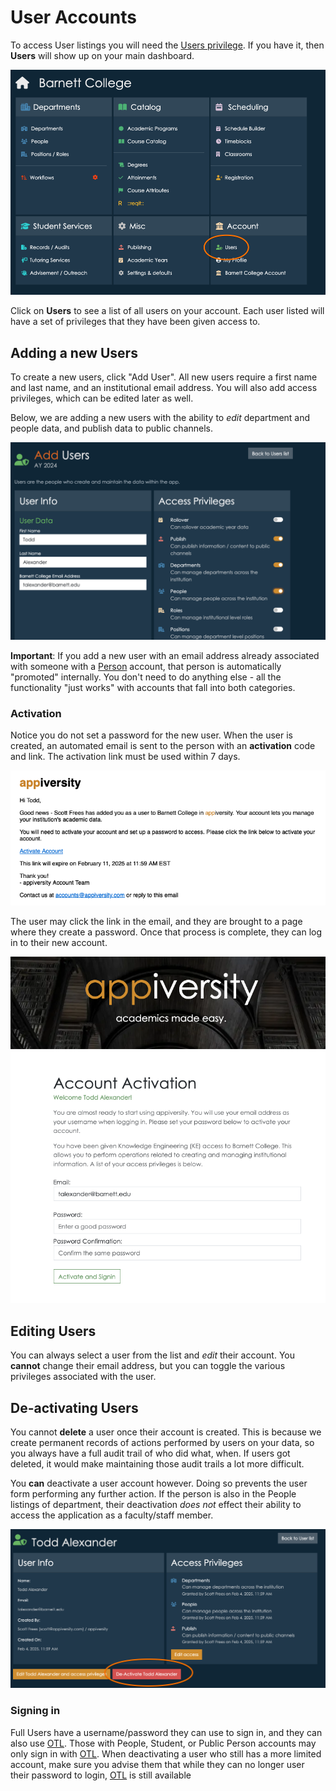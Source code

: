 # User Accounts
To access User listings you will need the [Users privilege](./privileges.md).  If you have it, then **Users** will show up on your main dashboard.

![Users on dashboard](../images/dashboard-users.png)

Click on **Users** to see a list of all users on your account.  Each user listed will have a set of privileges that they have been given access to.

## Adding a new Users
To create a new users, click "Add User".  All new users require a first name and last name, and an institutional email address.  You will also add access privileges, which can be edited later as well.

Below, we are adding a new users with the ability to *edit* department and people data, and publish data to public channels.

![Users on dashboard](../images/users-add.png)

**Important**:  If you add a new user with an email address already associated with someone with a [Person](../departments/people.md) account, that person is automatically "promoted" internally.  You don't need to do anything else - all the functionality "just works" with accounts that fall into both categories.

### Activation
Notice you do not set a password for the new user.  When the user is created, an automated email is sent to the person with an **activation** code and link.  The activation link must be used within 7 days.  

![Activation Email](../images/users-activation-email.png)

The user may click the link in the email, and they are brought to a page where they create a password.  Once that process is complete, they can log in to their new account.

![Activation](../images/users-activation-activate.png)

## Editing Users
You can always select a user from the list and *edit* their account.  You **cannot** change their email address, but you can toggle the various privileges associated with the user.

## De-activating Users
You cannot **delete** a user once their account is created.  This is because we create permanent records of actions performed by users on your data, so you always have a full audit trail of who did what, when.  If users got deleted, it would make maintaining those audit trails a lot more difficult.

You **can** deactivate a user account however.  Doing so prevents the user form performing any further action.  If the person is also in the People listings of department, their deactivation *does not* effect their ability to access the application as a faculty/staff member.

![Activation](../images/users-deactivate.png)

### Signing in
Full Users have a username/password they can use to sign in, and they can also use [OTL](../signin/otl.md).  Those with People, Student, or Public Person accounts may only sign in with [OTL](../signin/otl.md).  When deactivating a user who still has a more limited account, make sure you advise them that while they can no longer user their password to login, [OTL](../signin/otl.md) is still available